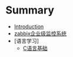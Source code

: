 # Summary

* [Introduction](README.md)
* [zabbix企业级监控系统](zabbix/zabbix.md)
* [语言学习]
    * [C语言基础](RD/C_Language/README.md)
